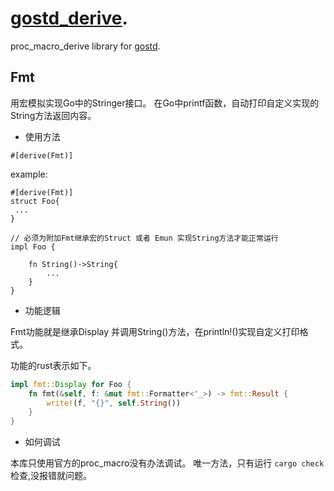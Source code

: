 # [gostd_derive](https://github.com/wandercn/gostd_derive).
proc_macro_derive library for [gostd](https://github.com/wandercn/gostd).


## Fmt

 用宏模拟实现Go中的Stringer接口。
 在Go中printf函数，自动打印自定义实现的String方法返回内容。

- 使用方法 

`#[derive(Fmt)]`

example:
```
#[derive(Fmt)]
struct Foo{
 ...
}

// 必须为附加Fmt继承宏的Struct 或者 Emun 实现String方法才能正常运行
impl Foo {

    fn String()->String{
        ...
    }
}
```

- 功能逻辑

Fmt功能就是继承Display 并调用String()方法，在println!()实现自定义打印格式。

功能的rust表示如下。
```rust
impl fmt::Display for Foo {
    fn fmt(&self, f: &mut fmt::Formatter<'_>) -> fmt::Result {
        write!(f, "{}", self.String())
    }
} 
```

- 如何调试

本库只使用官方的proc_macro没有办法调试。
唯一方法，只有运行 `cargo check` 检查,没报错就问题。


